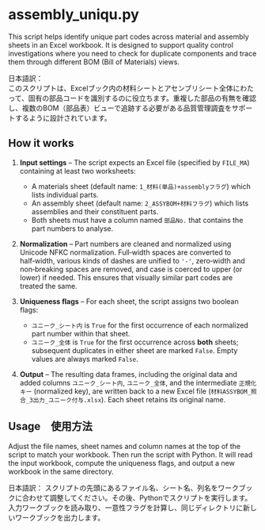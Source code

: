 # assembly_uniqu.py

This script helps identify unique part codes across material and assembly sheets in an Excel workbook. It is designed to support quality control investigations where you need to check for duplicate components and trace them through different BOM (Bill of Materials) views.

日本語訳：  
このスクリプトは、Excelブック内の材料シートとアセンブリシート全体にわたって、固有の部品コードを識別するのに役立ちます。重複した部品の有無を確認し、複数のBOM（部品表）ビューで追跡する必要がある品質管理調査をサポートするように設計されています。


## How it works

1. **Input settings** – The script expects an Excel file (specified by `FILE_MA`) containing at least two worksheets:
   - A materials sheet (default name: `1_材料(単品)+assemblyフラグ`) which lists individual parts.
   - An assembly sheet (default name: `2_ASSYBOM+材料フラグ`) which lists assemblies and their constituent parts.
   - Both sheets must have a column named `部品No.` that contains the part numbers to analyse.

2. **Normalization** – Part numbers are cleaned and normalized using Unicode NFKC normalization.  Full‑width spaces are converted to half‑width, various kinds of dashes are unified to `'-'`, zero‑width and non‑breaking spaces are removed, and case is coerced to upper (or lower) if needed.  This ensures that visually similar part codes are treated the same.

3. **Uniqueness flags** – For each sheet, the script assigns two boolean flags:
   - `ユニーク_シート内` is `True` for the first occurrence of each normalized part number within that sheet.
   - `ユニーク_全体` is `True` for the first occurrence across **both** sheets; subsequent duplicates in either sheet are marked `False`.  Empty values are always marked `False`.

4. **Output** – The resulting data frames, including the original data and added columns `ユニーク_シート内`, `ユニーク_全体`, and the intermediate `正規化キー` (normalized key), are written back to a new Excel file (`材料ASSYBOM_照合_3出力_ユニーク付与.xlsx`).  Each sheet retains its original name.

## Usage　使用方法

Adjust the file names, sheet names and column names at the top of the script to match your workbook.  Then run the script with Python.  It will read the input workbook, compute the uniqueness flags, and output a new workbook in the same directory.

日本語訳：
スクリプトの先頭にあるファイル名、シート名、列名をワークブックに合わせて調整してください。その後、Pythonでスクリプトを実行します。入力ワークブックを読み取り、一意性フラグを計算し、同じディレクトリに新しいワークブックを出力します。
